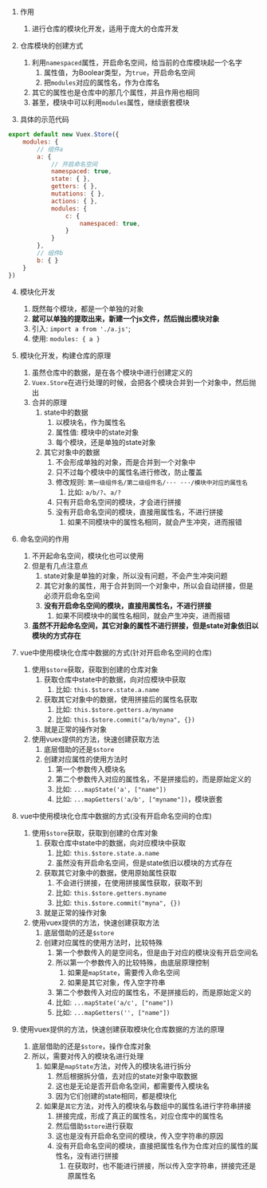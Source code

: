 1. 作用
   1) 进行仓库的模块化开发，适用于庞大的仓库开发


2. 仓库模块的创建方式
   1) 利用`namespaced`属性，开启命名空间，给当前的仓库模块起一个名字
      1) 属性值，为Boolear类型，为`true`，开启命名空间
      2) 把`modules`对应的属性名，作为仓库名
   2) 其它的属性也是仓库中的那几个属性，并且作用也相同
   3) 甚至，模块中可以利用`modules`属性，继续嵌套模块


3. 具体的示范代码
```js
export default new Vuex.Store({
    modules: {
        // 组件a
        a: {
            // 开启命名空间
            namespaced: true,
            state: { },
            getters: { },
            mutations: { },
            actions: { },
            modules: {
                c: {
                    namespaced: true, 
                }
            }
        },
        // 组件b
        b: { }
    }
})
```


4. 模块化开发
   1) 既然每个模块，都是一个单独的对象
   2) **就可以单独的提取出来，新建一个js文件，然后抛出模块对象**
   3) 引入: `import a from './a.js'`;
   4) 使用: `modules: { a }`


5. 模块化开发，构建仓库的原理
   1) 虽然仓库中的数据，是在各个模块中进行创建定义的
   2) `Vuex.Store`在进行处理的时候，会把各个模块合并到一个对象中，然后抛出
   3) 合并的原理
      1) state中的数据
         1) 以模块名，作为属性名
         2) 属性值: 模块中的state对象
         3) 每个模块，还是单独的state对象
      2) 其它对象中的数据
         1) 不会形成单独的对象，而是合并到一个对象中
         2) 只不过每个模块中的属性名进行修改，防止覆盖
         3) 修改规则: `第一级组件名/第二级组件名/··· ···/模块中对应的属性名`
            1) 比如: `a/b/?`、`a/?`
         4) 只有开启命名空间的模块，才会进行拼接
         5) 没有开启命名空间的模块，直接用属性名，不进行拼接
            1) 如果不同模块中的属性名相同，就会产生冲突，进而报错


6. 命名空间的作用
   1) 不开起命名空间，模块化也可以使用
   2) 但是有几点注意点
      1) state对象是单独的对象，所以没有问题，不会产生冲突问题
      2) 其它对象的属性，用于合并到同一个对象中，所以会自动拼接，但是必须开启命名空间
      3) **没有开启命名空间的模块，直接用属性名，不进行拼接**
         1) 如果不同模块中的属性名相同，就会产生冲突，进而报错
   3) **虽然不开起命名空间，其它对象的属性不进行拼接，但是state对象依旧以模块的方式存在**


7. vue中使用模块化仓库中数据的方式(针对开启命名空间的仓库)
   1) 使用`$store`获取，获取到创建的仓库对象
      1) 获取仓库中state中的数据，向对应模块中获取
         1) 比如: `this.$store.state.a.name`
      2) 获取其它对象中的数据，使用拼接后的属性名获取
         1) 比如: `this.$store.getters.a/myname`
         2) 比如: `this.$store.commit("a/b/myna", {})`
      3) 就是正常的操作对象
   2) 使用vuex提供的方法，快速创建获取方法
      1) 底层借助的还是`$store`
      2) 创建对应属性的使用方法时
         1) 第一个参数传入模块名
         2) 第二个参数传入对应的属性名，不是拼接后的，而是原始定义的
         3) 比如: `...mapState('a', ["name"])`
         4) 比如: `...mapGetters('a/b', ["myname"])`，模块嵌套


8. vue中使用模块化仓库中数据的方式(没有开启命名空间的仓库)
   1) 使用`$store`获取，获取到创建的仓库对象
      1) 获取仓库中state中的数据，向对应模块中获取
         1) 比如: `this.$store.state.a.name`
         2) 虽然没有开启命名空间，但是state依旧以模块的方式存在
      2) 获取其它对象中的数据，使用原始属性获取
         1) 不会进行拼接，在使用拼接属性获取，获取不到
         2) 比如: `this.$store.getters.myname`
         3) 比如: `this.$store.commit("myna", {})`
      3) 就是正常的操作对象
   2) 使用vuex提供的方法，快速创建获取方法
      1) 底层借助的还是`$store`
      2) 创建对应属性的使用方法时，比较特殊
         1) 第一个参数传入的是空间名，但是由于对应的模块没有开启空间名
         2) 所以第一个参数传入的比较特殊，由底层原理控制
            1) 如果是`mapState`，需要传入命名空间
            2) 如果是其它对象，传入空字符串
         2) 第二个参数传入对应的属性名，不是拼接后的，而是原始定义的
         3) 比如: `...mapState('a/c', ["name"])`
         4) 比如: `...mapGetters('', ["name"])`



9. 使用vuex提供的方法，快速创建获取模块化仓库数据的方法的原理
   1) 底层借助的还是`$store`，操作仓库对象
   2) 所以，需要对传入的模块名进行处理
      1) 如果是`mapState`方法，对传入的模块名进行拆分
         1) 然后根据拆分值，去对应的state对象中取数据
         2) 这也是无论是否开启命名空间，都需要传入模块名
         3) 因为它们创建的state相同，都是模块化
      2) 如果是`其它`方法，对传入的模块名与数组中的属性名进行字符串拼接
         1) 拼接完成，形成了真正的属性名，对应仓库中的属性名
         2) 然后借助`$store`进行获取
         3) 这也是没有开启命名空间的模块，传入空字符串的原因
         4) 没有开启命名空间的模块，直接把属性名作为仓库对应的属性的属性名，没有进行拼接
            1) 在获取时，也不能进行拼接，所以传入空字符串，拼接完还是原属性名
